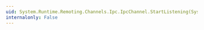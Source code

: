 ```yaml
---
uid: System.Runtime.Remoting.Channels.Ipc.IpcChannel.StartListening(System.Object)
internalonly: False
---
```

